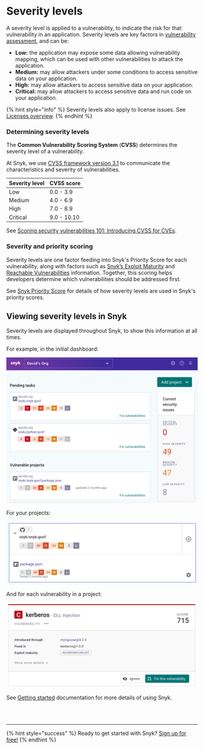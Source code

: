 # Severity levels

A severity level is applied to a vulnerability, to indicate the risk for that vulnerability in an application. Severity levels are key factors in [vulnerability assessment](https://snyk.io/learn/vulnerability-assessment/), and can be:

* **Low:** the application may expose some data allowing vulnerability mapping, which can be used with other vulnerabilities to attack the application. 
* **Medium:** may allow attackers under some conditions to access sensitive data on your application.
* **High:** may allow attackers to access sensitive data on your application.
* **Critical:** may allow attackers to access sensitive data and run code on your application.

{% hint style="info" %}
Severity levels also apply to license issues. See [Licenses overview](https://snyk.gitbook.io/user-docs/snyk-open-source/licenses).
{% endhint %}

### Determining severity levels

The **Common Vulnerability Scoring System** \(**CVSS**\) determines the severity level of a vulnerability.

At Snyk, we use [CVSS framework version 3.1](https://www.first.org/cvss/v3-1/) to communicate the characteristics and severity of vulnerabilities.

| **Severity level** | **CVSS score** |
| :--- | :--- |
| Low | 0.0 - 3.9 |
| Medium | 4.0 - 6.9 |
| High | 7.0 - 8.9 |
| Critical | 9.0 - 10.10 |

See [Scoring security vulnerabilities 101: Introducing CVSS for CVEs](https://snyk.io/blog/scoring-security-vulnerabilities-101-introducing-cvss-for-cve/).

### Severity and priority scoring

Severity levels are one factor feeding into Snyk's Priority Score for each vulnerability, along with factors such as [Snyk’s Exploit Maturity](https://snyk.io/blog/whats-so-wild-about-exploits-in-the-wild-and-how-can-we-prioritize-accordingly/) and [Reachable Vulnerabilities](https://snyk.io/blog/optimizing-prioritization-with-deep-application-level-context/) information. Together, this scoring helps developers determine which vulnerabilities should be addressed first.

See [Snyk Priority Score](../../fixing-and-prioritizing-issues/starting-to-fix-vulnerabilities/snyk-priority-score.md) for details of how severity levels are used in Snyk's priority scores.

## Viewing severity levels in Snyk

Severity levels are displayed throughout Snyk, to show this information at all times.

For example, in the initial dashboard:

![](../../.gitbook/assets/image%20%2846%29.png)

For your projects:

![](../../.gitbook/assets/image%20%2843%29.png)

And for each vulnerability in a project:

![](../../.gitbook/assets/image%20%2839%29.png)

See [Getting started](https://snyk.gitbook.io/user-docs/getting-started) documentation for more details of using Snyk.

 
<br><br><hr>

{% hint style="success" %}
Ready to get started with Snyk? [Sign up for free!](https://snyk.io/login?cta=sign-up&loc=footer&page=support_docs_page)
{% endhint %}